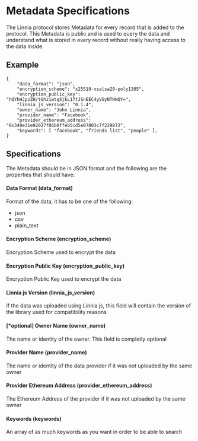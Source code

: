 # Metadata Specifications

The Linnia protocol stores Metadata for every record that is added to the protocol. This Metadata is public and is used to query the data and understand what is stored in every record without really having access to the data inside.



## Example

```
{
	"data_format": "json",
    "encryption_scheme": "x25519-xsalsa20-poly1305",
    "encryption_public_key": "hQYhHJpzZH/tGhz1wtqSjkL17tJSnEEC4yVGyNTHNQY=",
    "linnia_js_version": "0.1.4",
    "owner_name": "John Linnia",
    "provider_name": "Facebook",
    "provider_ethereum_address": "0x349e31e92027f86b0ffeb5cd5e07003c7f229872",
    "keywords": [ "facebook", "friends list", "people" ],
}
```



## Specifications

The Metadata should be in JSON format and the following are the properties that should have:



#### Data Format (data_format)

Format of the data, it has to be one of the following:

- json
- csv
- plain_text



#### Encryption Scheme (encryption_scheme)

Encryption Scheme used to encrypt the data



#### Encryption Public Key (encryption_public_key)

Encryption Public Key used to encrypt the data



#### Linnia js Version (linnia_js_version)

If the data was uploaded using Linnia js, this field will contain the version of the library used for compatibility reasons



#### [*optional] Owner Name (owner_name)

The name or identity of the owner. This field is completly optional



#### Provider Name (provider_name)

The name or identity of the data provider if it was not uploaded by the same owner



#### Provider Ethereum Address (provider_ethereum_address)

The Ethereum Address of the provider if it was not uploaded by the same owner



#### Keywords (keywords)

An array of as much keywords as you want in order to be able to search


